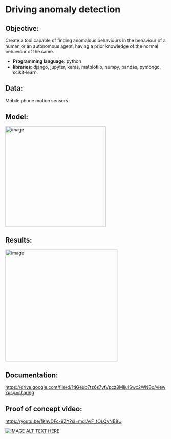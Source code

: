 # Driving anomaly detection

## Objective: 
Create a tool capable of finding anomalous behaviours in the behaviour of a human or an autonomous agent, having a prior knowledge of the normal behaviour of the same.

- **Programming language**: python
- **libraries**: django, jupyter, keras, matplotlib, numpy, pandas, pymongo, scikit-learn.

## Data: 
Mobile phone motion sensors.

## Model:
<img width="314" alt="image" src="https://github.com/Lin777/DriverAPI/assets/15729309/4ce6127b-7a14-4ecf-99d7-1ed8e33edbc9">

## Results:

<img width="350" alt="image" src="https://github.com/Lin777/DriverAPI/assets/15729309/e9ddaeb3-9239-417a-ba90-d117557035ce">

## Documentation:

https://drive.google.com/file/d/1tjGeub7tz6s7ytVpcz8MljulSwc2WNBc/view?usp=sharing

## Proof of concept video:

https://youtu.be/fKhvDFc-9ZY?si=mdlAvF_fOLQvNB8U

[![IMAGE ALT TEXT HERE](https://img.youtube.com/vi/fKhvDFc-9ZY/0.jpg)](https://www.youtube.com/watch?v=fKhvDFc-9ZY)




